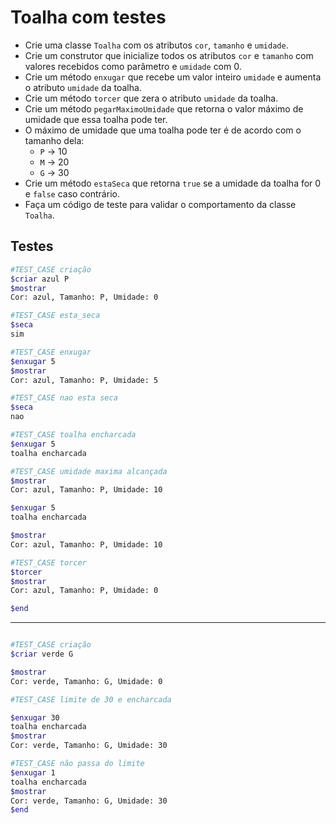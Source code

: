 # Toalha com testes

- Crie uma classe `Toalha` com os atributos `cor`, `tamanho` e `umidade`.
- Crie um construtor que inicialize todos os atributos `cor` e `tamanho` com valores recebidos como parâmetro e `umidade` com 0.
- Crie um método `enxugar` que recebe um valor inteiro `umidade` e aumenta o atributo `umidade` da toalha.
- Crie um método `torcer` que zera o atributo `umidade` da toalha.
- Crie um método `pegarMaximoUmidade` que retorna o valor máximo de umidade que essa toalha pode ter.
- O máximo de umidade que uma toalha pode ter é de acordo com o tamanho dela:
  - `P` -> 10
  - `M` -> 20
  - `G` -> 30
- Crie um método `estaSeca` que retorna `true` se a umidade da toalha for 0 e `false` caso contrário.
- Faça um código de teste para validar o comportamento da classe `Toalha`.

## Testes

```bash
#TEST_CASE criação
$criar azul P
$mostrar
Cor: azul, Tamanho: P, Umidade: 0

#TEST_CASE esta_seca
$seca
sim

#TEST_CASE enxugar
$enxugar 5
$mostrar
Cor: azul, Tamanho: P, Umidade: 5

#TEST_CASE nao esta seca
$seca
nao

#TEST_CASE toalha encharcada
$enxugar 5
toalha encharcada

#TEST_CASE umidade maxima alcançada
$mostrar
Cor: azul, Tamanho: P, Umidade: 10

$enxugar 5
toalha encharcada

$mostrar
Cor: azul, Tamanho: P, Umidade: 10

#TEST_CASE torcer
$torcer
$mostrar
Cor: azul, Tamanho: P, Umidade: 0

$end

```

---

```bash

#TEST_CASE criação
$criar verde G

$mostrar
Cor: verde, Tamanho: G, Umidade: 0

#TEST_CASE limite de 30 e encharcada

$enxugar 30
toalha encharcada
$mostrar
Cor: verde, Tamanho: G, Umidade: 30

#TEST_CASE não passa do limite
$enxugar 1
toalha encharcada
$mostrar
Cor: verde, Tamanho: G, Umidade: 30
$end
```
